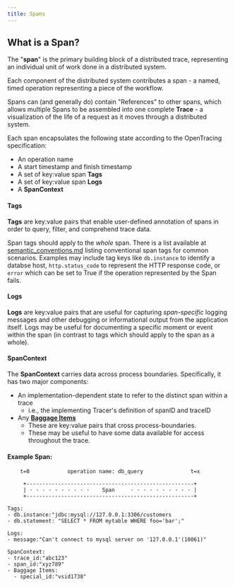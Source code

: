 ```yaml
---
title: Spans
---
```


## What is a Span?

The "**span**" is the primary building block of a distributed trace, representing an individual unit of work done in a distributed system. 

Each component of the distributed system contributes a span - a named, timed operation representing a piece of the workflow. 

Spans can (and generally do) contain "References" to other spans, which allows multiple Spans to be assembled into one complete **Trace** - a visualization of the life of a request as it moves through a distributed system.

Each span encapsulates the following state according to the OpenTracing specification:

- An operation name
- A start timestamp and finish timestamp
- A set of key:value span **Tags**
- A set of key:value span **Logs**
- A **SpanContext** 

#### Tags

**Tags** are key:value pairs that enable user-defined annotation of spans in order to query, filter, and comprehend trace data. 

Span tags should apply to the _whole_ span. There is a list available at [semantic_conventions.md](https://github.com/opentracing/specification/blob/master/semantic_conventions.md) listing conventional span tags for common scenarios. Examples may include tag keys like `db.instance` to identify a databse host, `http.status_code` to represent the HTTP response code, or `error` which can be set to True if the operation represented by the Span fails.

#### Logs

**Logs** are key:value pairs that are useful for capturing _span-specific_ logging messages and other debugging or informational output from the application itself.  Logs may be useful for documenting a specific moment or event within the span (in contrast to tags which should apply to the span as a whole).

#### SpanContext

The **SpanContext** carries data across process boundaries. Specifically, it has two major components: 

- An implementation-dependent state to refer to the distinct span within a trace
    - i.e., the implementing Tracer's definition of spanID and traceID 
- Any [**Baggage Items**](/docs/overview/tags-logs-baggage) 
    - These are key:value pairs that cross process-boundaries.
    - These may be useful to have some data available for access throughout the trace.


#### Example Span: 


```
    t=0            operation name: db_query               t=x 

     +-----------------------------------------------------+
     | · · · · · · · · · ·    Span     · · · · · · · · · · |
     +-----------------------------------------------------+

Tags:
- db.instance:"jdbc:mysql://127.0.0.1:3306/customers
- db.statement: "SELECT * FROM mytable WHERE foo='bar';"

Logs:
- message:"Can't connect to mysql server on '127.0.0.1'(10061)"

SpanContext:
- trace_id:"abc123"
- span_id:"xyz789"
- Baggage Items:
  - special_id:"vsid1738"
```
